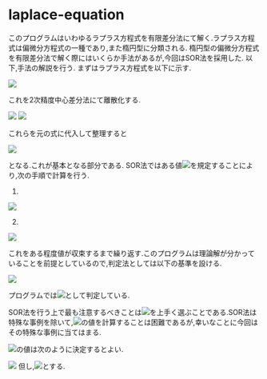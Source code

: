 # laplace-equation
このプログラムはいわゆるラプラス方程式を有限差分法にて解く.ラプラス方程式は偏微分方程式の一種であり,また楕円型に分類される.
楕円型の偏微分方程式を有限差分法で解く際にはいくらか手法があるが,今回はSOR法を採用した.
以下,手法の解説を行う.
まずはラプラス方程式を以下に示す.

<img src="https://latex.codecogs.com/gif.latex?\frac{\partial^2&space;u}{\partial&space;x^2}&space;&plus;&space;\frac{\partial^2&space;u}{\partial&space;y^2}&space;=&space;0"/>

これを2次精度中心差分法にて離散化する.

<img src="https://latex.codecogs.com/gif.latex?\frac{\partial^2&space;u}{\partial&space;x^2}&space;=&space;\frac{u_{i&plus;1,j}&space;-&space;2u_{i,&space;j}&space;&plus;&space;u_{i-1,&space;j}}{\Delta&space;x^2}" />
<img src="https://latex.codecogs.com/gif.latex?\frac{\partial^2&space;u}{\partial&space;y^2}&space;=&space;\frac{u_{i,j&plus;1}&space;-&space;2u_{i,&space;j}&space;&plus;&space;u_{i,&space;j-1}}{\Delta&space;y^2}" />

これらを元の式に代入して整理すると

<img src="https://latex.codecogs.com/gif.latex?u_{i,&space;j}&space;=&space;\frac{(0&space;-&space;\frac{1}{\Delta&space;x^2}u_{i&plus;1,&space;j}&space;-&space;\frac{1}{\Delta&space;x^2}u_{i-1,&space;j}&space;-&space;\frac{1}{\Delta&space;y^2}u_{i,&space;j&plus;1}&space;-&space;\frac{1}{\Delta&space;y^2}u_{i,&space;j-1})}{-2(\frac{1}{\Delta&space;x^2}&space;&plus;&space;\frac{1}{\Delta&space;y^2})}" />

となる.これが基本となる部分である.
SOR法ではある値<img src="https://latex.codecogs.com/gif.latex?\omega"/>を規定することにより,次の手順で計算を行う.

1. 

<img src="https://latex.codecogs.com/gif.latex?\tilde{u}_{i,&space;j}&space;=&space;\frac{(0&space;-&space;\frac{1}{\Delta&space;x^2}u_{i&plus;1,&space;j}&space;-&space;\frac{1}{\Delta&space;x^2}u_{i-1,&space;j}&space;-&space;\frac{1}{\Delta&space;y^2}u_{i,&space;j&plus;1}&space;-&space;\frac{1}{\Delta&space;y^2}u_{i,&space;j-1})}{-2(\frac{1}{\Delta&space;x^2}&space;&plus;&space;\frac{1}{\Delta&space;y^2})}"/>

2.

<img src="https://latex.codecogs.com/gif.latex?{u}_{i,&space;j}&space;=&space;u_{i,&space;j}&space;&plus;&space;(\tilde{u}_{i,j}-u_{i,j})\omega"/>

これをある程度値が収束するまで繰り返す.このプログラムは理論解が分かっていることを前提としているので,判定法としては以下の基準を設ける.

<img src="https://latex.codecogs.com/gif.latex?\left(&space;\frac{1}{nx&space;\times&space;ny}\sum_{i=0}^{nx-1}\sum_{j=0}^{ny-1}(u_{i,j}-u_{theory})^2&space;\right)^{1/2}&space;<&space;\epsilon"/>

プログラムでは<img src="https://latex.codecogs.com/gif.latex?\epsilon&space;=&space;2&space;\times&space;10^{-4}"/>として判定している.

SOR法を行う上で最も注意するべきことは<img src="https://latex.codecogs.com/gif.latex?\omega"/>を上手く選ぶことである.SOR法は特殊な事例を除いて,<img src="https://latex.codecogs.com/gif.latex?\omega"/>の値を計算することは困難であるが,幸いなことに今回はその特殊な事例に当てはまる.

<img src="https://latex.codecogs.com/gif.latex?\omega"/>の値は次のように決定するとよい.

<img src="https://latex.codecogs.com/gif.latex?\omega"/>
但し,<img src="https://latex.codecogs.com/gif.latex?\mu&space;=&space;\cos{\frac{\pi}{\mathrm{nx}}}&space;&plus;&space;\cos{\frac{\pi}{\mathrm{ny}}}"/>とする.
